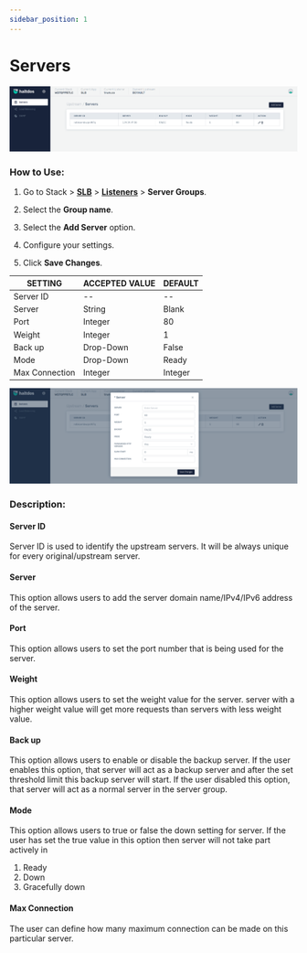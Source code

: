 ```yaml
---
sidebar_position: 1
---
```


# Servers

![servers](/img/adc/v2/server.png)

### How to Use:

1. Go to Stack > [**SLB**](/adc/docs) > [**Listeners**](../../listeners/) > **Server Groups**.

2. Select the **Group name**.

3. Select the **Add Server** option.

4. Configure your settings. 

5. Click **Save Changes**.

| SETTING        | ACCEPTED VALUE | DEFAULT |
|----------------|----------------|---------|
| Server ID      | --             | --      |
| Server         | String         | Blank   |
| Port           | Integer        | 80      |
| Weight         | Integer        | 1       |
| Back up        | Drop-Down      | False   |
| Mode           | Drop-Down      | Ready   |
| Max Connection | Integer        | Integer |

![servers2](/img/adc/v2/server1.png)

### **Description**:

#### Server ID

Server ID is used to identify the upstream servers. It will be always unique for every original/upstream server.

#### Server

This option allows users to add the server domain name/IPv4/IPv6 address of the server.

#### Port

This option allows users to set the port number that is being used for the server.

#### Weight

This option allows users to set the weight value for the server. server with a higher weight value will get more requests than servers with less weight value.

#### Back up

This option allows users to enable or disable the backup server. If the user enables this option, that server will act as a backup server and after the set threshold limit this backup server will start. If the user disabled this option, that server will act as a normal server in the server group.

#### Mode

This option allows users to true or false the down setting for server. If the user has set the true value in this option then server will not take part actively in  

1. Ready 
2. Down
3. Gracefully down

#### Max Connection

The user can define how many maximum connection can be made on this particular server.
